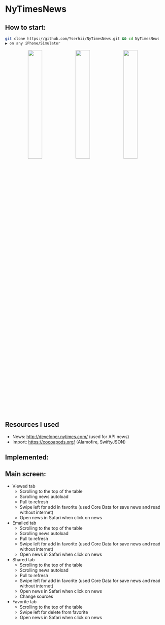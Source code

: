 # NyTimesNews

## How to start:
```bash
git clone https://github.com/Yserhii/NyTimesNews.git && cd NyTimesNews && open NyTimesNews.xcworkspace
▶️ on any iPhone/Simulator
```
<div align="center">
  <img src="https://github.com/Yserhii/NyTimesNews/blob/master/sourses/Part_1.gif" width="30%" />
  <img src="https://github.com/Yserhii/NyTimesNews/blob/master/sourses/Part_2.gif" width="30%" />
  <img src="https://github.com/Yserhii/NyTimesNews/blob/master/sourses/Part_3.gif" width="30%" />
</div>

## Resources I used
- News: http://developer.nytimes.com/ (used for API news)
- Import: https://cocoapods.org/ (Alamofire, SwiftyJSON)

## Implemented:
## Main screen:
- Viewed tab
  - Scrolling to the top of the table
  - Scrolling news autoload
  - Pull to refresh
  - Swipe left for add in favorite (used Core Data for save news and read without internet)
  - Open news in Safari when click on news
- Emailed tab
  - Scrolling to the top of the table
  - Scrolling news autoload
  - Pull to refresh
  - Swipe left for add in favorite (used Core Data for save news and read without internet)
  - Open news in Safari when click on news
- Shared tab
  - Scrolling to the top of the table
  - Scrolling news autoload
  - Pull to refresh
  - Swipe left for add in favorite (used Core Data for save news and read without internet)
  - Open news in Safari when click on news
  - Change sources
- Favorite tab
  - Scrolling to the top of the table
  - Swipe left for delete from favorite
  - Open news in Safari when click on news
